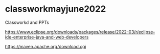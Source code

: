 # classworkmayjune2022
Classworkd and PPTs

https://www.eclipse.org/downloads/packages/release/2022-03/r/eclipse-ide-enterprise-java-and-web-developers

https://maven.apache.org/download.cgi
